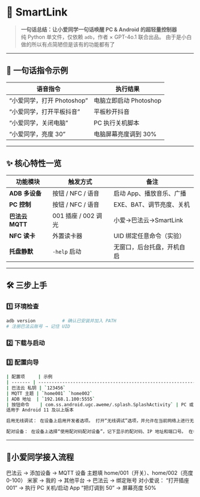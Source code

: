 # 🚀 SmartLink  
> **一句话总结：让小爱同学一句话唤醒 PC & Android 的超轻量控制器**  
> 纯 Python 单文件，仅依赖 `adb`，作者 × GPT-4o.1 联合出品。
由于是小白做的所以有点简陋但是该有的功能都有了
---

## 📌 一句话指令示例
| 语音指令 | 执行结果 |
|---|---|
| “小爱同学，打开 Photoshop” | 电脑立即启动 Photoshop |
| “小爱同学，打开平板抖音” | 平板秒开抖音 |
| “小爱同学，关闭电脑” | PC 执行关机脚本 |
| “小爱同学，亮度 30” | 电脑屏幕亮度调到 30% |

---

## ✨ 核心特性一览
| 功能模块 | 触发方式 | 备注 |
|---|---|---|
| **ADB 多设备** | 按钮 / NFC / 语音 | 启动 App、播放音乐、广播 |
| **PC 控制** | 按钮 / NFC / 语音 | EXE、BAT、调节亮度、关机 |
| **巴法云 MQTT** | 001 插座 / 002 调光 | 小爱→巴法云→SmartLink |
| **NFC 读卡** | 外置读卡器 | UID 绑定任意命令（实验） |
| **托盘静默** | `-help` 启动 | 无窗口，后台托盘，开机自启 |

---

## 🛠️ 三步上手

### 1️⃣ 环境检查
```bash
adb version          # 确认已安装并加入 PATH
# 注册巴法云账号 → 记住 UID
```


### 2️⃣ 下载与启动
### 3️⃣ 配置向导

```bash
| 配置项     | 示例                                                                            | 提示                 |
| ------- | ----------------------------------------------------------------------------- | ------------------ |
| 巴法云 私钥 | `123456`                                                                      | 个人中心复制             |
| MQTT 主题 | `home001` `home002`                                                         | 必须以 `001`/`002` 结尾 |
| ADB 地址  | `192.168.1.100:5555`                                                          | 建议路由器 DHCP 静态绑定    |
| 按钮命令    | com.ss.android.ugc.aweme/.splash.SplashActivity` | PC 或 Android 任意命令  |
适用于 Android 11 及以上版本

启用无线调试： 在设备上启用开发者选项。 打开“无线调试”选项，并允许在当前网络上进行无线调试。

配对设备： 在设备上选择“使用配对码配对设备”，记下显示的配对码、IP 地址和端口号。 在电脑终端运行以下命令： adb pair <ip_address>:<port> 输入配对码后，系统会提示配对成功。

```
---
## 🚀小爱同学接入流程  
巴法云 → 添加设备 → MQTT 设备
主题填 home/001（开关）、home/002（亮度 0-100）
米家 → 我的 → 其他平台 → 巴法云 → 绑定账号
对小爱说：
“打开插座 001” → 执行 PC 关机/启动 App
“把灯调到 50” → 屏幕亮度 50%

